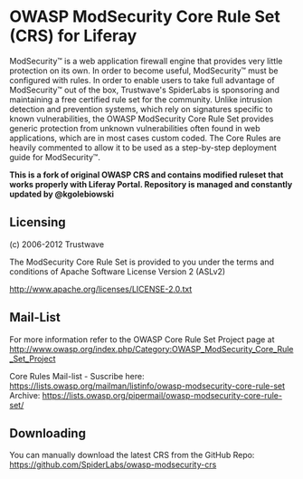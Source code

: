 # OWASP ModSecurity Core Rule Set (CRS) for Liferay

ModSecurity™ is a web application firewall engine that provides very little protection on its own. In order to become useful, ModSecurity™ must be configured with rules. In order to enable users to take full advantage of ModSecurity™ out of the box, Trustwave's SpiderLabs is sponsoring and maintaining a free certified rule set for the community. Unlike intrusion detection and prevention systems, which rely on signatures specific to known vulnerabilities, the OWASP ModSecurity Core Rule Set provides generic protection from unknown vulnerabilities often found in web applications, which are in most cases custom coded. The Core Rules are heavily commented to allow it to be used as a step-by-step deployment guide for ModSecurity™.

**This is a fork of original OWASP CRS and contains modified ruleset that works properly with Liferay Portal. Repository is managed and constantly updated by @kgolebiowski**

## Licensing
(c) 2006-2012 Trustwave

The ModSecurity Core Rule Set is provided to you under the terms and
conditions of Apache Software License Version 2 (ASLv2)

http://www.apache.org/licenses/LICENSE-2.0.txt

## Mail-List
For more information refer to the OWASP Core Rule Set Project page at
http://www.owasp.org/index.php/Category:OWASP_ModSecurity_Core_Rule_Set_Project

Core Rules Mail-list -
Suscribe here: https://lists.owasp.org/mailman/listinfo/owasp-modsecurity-core-rule-set
Archive: https://lists.owasp.org/pipermail/owasp-modsecurity-core-rule-set/

## Downloading

You can manually download the latest CRS from the GitHub Repo:
https://github.com/SpiderLabs/owasp-modsecurity-crs
